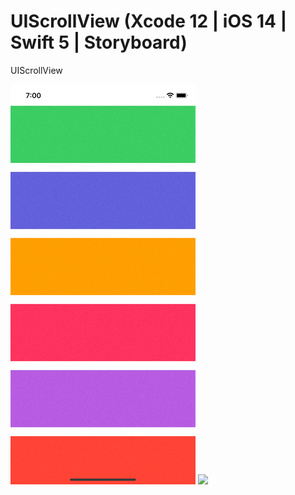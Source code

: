 # UIScrollView (Xcode 12 | iOS 14 | Swift 5 | Storyboard)

UIScrollView 


![](UIScrollView(Vertical).gif) ![](UIScrollView(Horizontal).gif)               
